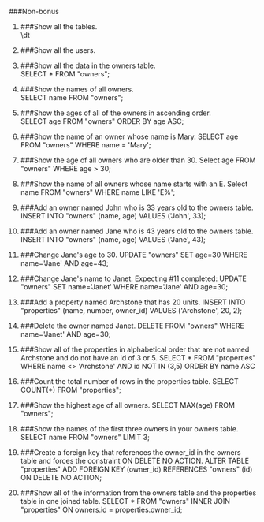 ###Non-bonus 
1. ###Show all the tables. <br>
	\dt
2. ###Show all the users. <br>
	
3. ###Show all the data in the owners table. <br>
	SELECT * FROM "owners"; <br>
4. ###Show the names of all owners. <br>
	SELECT name FROM "owners";
	
5. ###Show the ages of all of the owners in ascending order. <br>
	SELECT age FROM "owners" ORDER BY age ASC;
	
6. ###Show the name of an owner whose name is Mary. 
SELECT age FROM "owners" WHERE name = 'Mary';
7. ###Show the age of all owners who are older than 30. 
Select age FROM "owners" WHERE age > 30;
8. ###Show the name of all owners whose name starts with an E. 
Select name FROM "owners" WHERE name LIKE 'E%';
9. ###Add an owner named John who is 33 years old to the owners table.
INSERT INTO "owners" (name, age) VALUES ('John', 33);
10. ###Add an owner named Jane who is 43 years old to the owners table. 
INSERT INTO "owners" (name, age) VALUES ('Jane', 43);
11. ###Change Jane's age to 30. 
UPDATE "owners" SET age=30 WHERE name='Jane' AND age=43;
12. ###Change Jane's name to Janet. 
Expecting #11 completed: UPDATE "owners" SET name='Janet' WHERE name='Jane' AND age=30;
13. ###Add a property named Archstone that has 20 units.
INSERT INTO "properties" (name, number, owner_id) VALUES ('Archstone', 20, 2);
14. ###Delete the owner named Janet.
 DELETE FROM "owners" WHERE name='Janet' AND age=30;
15. ###Show all of the properties in alphabetical order that are not named Archstone and do not have an id of 3 or 5. 
SELECT * FROM "properties" WHERE name <> 'Archstone' AND id NOT IN (3,5) ORDER BY name ASC 
16. ###Count the total number of rows in the properties table.
SELECT COUNT(*) FROM "properties";

17. ###Show the highest age of all owners.
SELECT MAX(age) FROM "owners";
18. ###Show the names of the first three owners in your owners table.
SELECT name FROM "owners" LIMIT 3;
19. ###Create a foreign key that references the owner_id in the owners table and forces the constraint ON DELETE NO ACTION. 
ALTER TABLE "properties" ADD FOREIGN KEY (owner_id) REFERENCES "owners" (id) ON DELETE NO ACTION;

20. ###Show all of the information from the owners table and the properties table in one joined table.
  SELECT * FROM "owners" INNER JOIN "properties" ON owners.id = properties.owner_id;
  